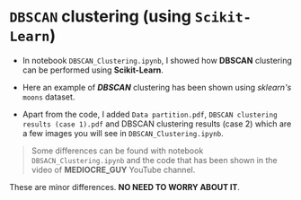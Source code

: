 # `DBSCAN` clustering (using `Scikit-Learn`)

* In notebook `DBSCAN_Clustering.ipynb`, I showed how __DBSCAN__ clustering can be performed using **Scikit-Learn**.

* Here an example of _**DBSCAN**_ clustering has been shown using _sklearn's_ `moons` dataset.
 
* Apart from the code, I added `Data partition.pdf`, `DBSCAN clustering results (case 1).pdf` and DBSCAN clustering results (case 2) which are a few images you will see in `DBSCAN_Clustering.ipynb`.

> Some differences can be found with notebook `DBSACN_Clustering.ipynb` and the code that has been shown in the video of __MEDIOCRE_GUY__ YouTube channel.

These are minor differences. __NO NEED TO WORRY ABOUT IT__.
